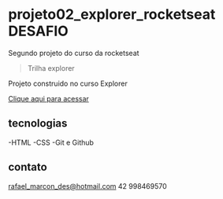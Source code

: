 # projeto02_explorer_rocketseat DESAFIO
Segundo projeto do curso da rocketseat

> Trilha explorer

Projeto construido no curso Explorer

[Clique aqui para acessar](https://rafaelmarcondes.github.io/projeto02_explorer_rocketseat_desafio/)

## tecnologias

-HTML
-CSS
-Git e Github

## contato

rafael_marcon_des@hotmail.com
42 998469570

